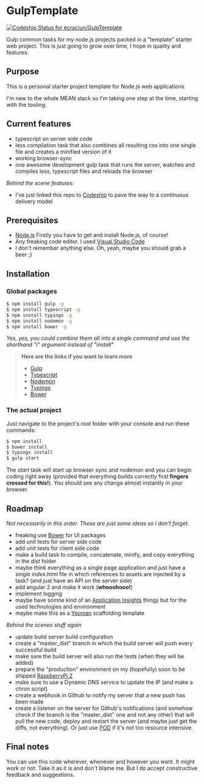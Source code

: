 # GulpTemplate 
[ ![Codeship Status for ecraciun/GulpTemplate](https://codeship.com/projects/7ecf3920-b2fd-0133-7ecc-4a6e91c1fec7/status?branch=master)](https://codeship.com/projects/133539)

Gulp common tasks for my node.js projects packed in a "template" starter web project.
This is just going to grow over time, I hope in quality and features.


## Purpose 


This is a personal starter project template for Node.js web applications.

I'm new to the whole MEAN stack so I'm taking one step at the time, starting with the tooling.


## Current features

- typescript on server side code
- less compilation task that also combines all resulting css into one single file and creates a minified version of it
- working browser-sync
- one awesome development gulp task that runs the server, watches and compiles less, typescript files and reloads the browser


*Behind the scene features:*

- I've just linked this repo to [Codeship] to pave the way to a continuous delivery model 


## Prerequisites

* [Node.js] Firstly you have to get and install Node.js, of course!
* Any freaking code editor. I used [Visual Studio Code]
* I don't remember anything else. Oh, yeah, maybe you should grab a beer ;)


## Installation

### Global packages
```sh
$ npm install gulp -g 
$ npm install typescript -g
$ npm install typings -g
$ npm install nodemon -g
$ npm install bower -g
```
*Yes, yes, you could combine them all into a single command and use the shorthand "i" argument instead of "install"*

>**Here are the links if you want to learn more**
>- [Gulp]
>- [Typescript]
>- [Nodemon]
>- [Typings]
>- [Bower]


### The actual project

Just navigate to the project's root folder with your console and run these commands:
```sh
$ npm install
$ bower install
$ typings install
$ gulp start
```

The *start* task will start up browser sync and nodemon and you can begin coding right away (provided that everything builds correctly first **fingers crossed for this!**).
You should see any change almost instantly in your browser.


## Roadmap

*Not necessarily in this order. These are just some ideas so I don't forget.*

- freaking use [Bower] for UI packages
- add unit tests for server side code
- add unit tests for client side code
- make a build task to compile, concatenate, minify, and copy everything in the *dist* folder
- maybe think everything as a single page application and just have a single *index.html* file in which references to assets are injected by a task? (and just have an API on the server side)
- add angular 2 and make it work (**whooohooo!**)
- implement logging
- maybe have somne kind of an [Application Insights] thingy but for the used technologies and environment
- maybe make this as a [Yeoman] scaffolding template

*Behind the scenes stuff again*

- update build server build configuration
- create a "master_dist" branch in which the build server will push every successful build
- make sure the build server will also run the tests (when they will be added)
- prepare the "production" environment on my (hopefully) soon to be shipped [RaspberryPi 2]
- make sure to use a Dynamic DNS service to update the IP (and make a chron script)
- create a webhook in Github to notify my server that a new push has been made 
- create a listener on the server for Github's notifications (and somehow check if the branch is the "master_dist" one and not any other) that will pull the new code, deploy and restart the server (and maybe just get the diffs, not everything). Or just use [POD] if it's not too resource intensive.


## Final notes

You can use this code wherever, whenever and however you want. It might work or not. Take it as it is and don't blame me. 
But I do accept constructive feedback and suggestions.


[Node.js]: <http://nodejs.org> "Node.js"
[Visual Studio Code]: <https://www.visualstudio.com/products/code-vs> "Pretty cute, but it lacks a shitload of features."
[Gulp]: <http://gulpjs.com/>
[Typescript]: <https://www.npmjs.com/package/typescript>
[Nodemon]: <https://www.npmjs.com/package/nodemon>
[Typings]: <https://www.npmjs.com/package/typings>
[RaspberryPi 2]: <https://www.raspberrypi.org/products/raspberry-pi-2-model-b/>
[Application Insights]: <https://azure.microsoft.com/en-us/services/application-insights/>
[POD]: <https://github.com/yyx990803/pod>
[Codeship]: <https://codeship.com/>
[Yeoman]: <http://yeoman.io/>
[Bower]: <http://bower.io/>